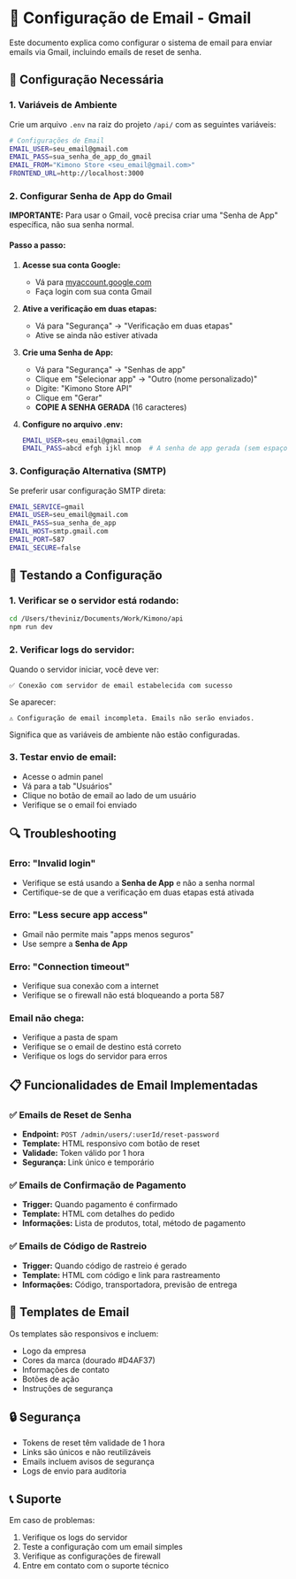 # 📧 Configuração de Email - Gmail

Este documento explica como configurar o sistema de email para enviar emails via Gmail, incluindo emails de reset de senha.

## 🔧 Configuração Necessária

### 1. Variáveis de Ambiente

Crie um arquivo `.env` na raiz do projeto `/api/` com as seguintes variáveis:

```bash
# Configurações de Email
EMAIL_USER=seu_email@gmail.com
EMAIL_PASS=sua_senha_de_app_do_gmail
EMAIL_FROM="Kimono Store <seu_email@gmail.com>"
FRONTEND_URL=http://localhost:3000
```

### 2. Configurar Senha de App do Gmail

**IMPORTANTE:** Para usar o Gmail, você precisa criar uma "Senha de App" específica, não sua senha normal.

#### Passo a passo:

1. **Acesse sua conta Google:**
   - Vá para [myaccount.google.com](https://myaccount.google.com)
   - Faça login com sua conta Gmail

2. **Ative a verificação em duas etapas:**
   - Vá para "Segurança" → "Verificação em duas etapas"
   - Ative se ainda não estiver ativada

3. **Crie uma Senha de App:**
   - Vá para "Segurança" → "Senhas de app"
   - Clique em "Selecionar app" → "Outro (nome personalizado)"
   - Digite: "Kimono Store API"
   - Clique em "Gerar"
   - **COPIE A SENHA GERADA** (16 caracteres)

4. **Configure no arquivo .env:**
   ```bash
   EMAIL_USER=seu_email@gmail.com
   EMAIL_PASS=abcd efgh ijkl mnop  # A senha de app gerada (sem espaços)
   ```

### 3. Configuração Alternativa (SMTP)

Se preferir usar configuração SMTP direta:

```bash
EMAIL_SERVICE=gmail
EMAIL_USER=seu_email@gmail.com
EMAIL_PASS=sua_senha_de_app
EMAIL_HOST=smtp.gmail.com
EMAIL_PORT=587
EMAIL_SECURE=false
```

## 🧪 Testando a Configuração

### 1. Verificar se o servidor está rodando:
```bash
cd /Users/theviniz/Documents/Work/Kimono/api
npm run dev
```

### 2. Verificar logs do servidor:
Quando o servidor iniciar, você deve ver:
```
✅ Conexão com servidor de email estabelecida com sucesso
```

Se aparecer:
```
⚠️ Configuração de email incompleta. Emails não serão enviados.
```
Significa que as variáveis de ambiente não estão configuradas.

### 3. Testar envio de email:
- Acesse o admin panel
- Vá para a tab "Usuários"
- Clique no botão de email ao lado de um usuário
- Verifique se o email foi enviado

## 🔍 Troubleshooting

### Erro: "Invalid login"
- Verifique se está usando a **Senha de App** e não a senha normal
- Certifique-se de que a verificação em duas etapas está ativada

### Erro: "Less secure app access"
- Gmail não permite mais "apps menos seguros"
- Use sempre a **Senha de App**

### Erro: "Connection timeout"
- Verifique sua conexão com a internet
- Verifique se o firewall não está bloqueando a porta 587

### Email não chega:
- Verifique a pasta de spam
- Verifique se o email de destino está correto
- Verifique os logs do servidor para erros

## 📋 Funcionalidades de Email Implementadas

### ✅ Emails de Reset de Senha
- **Endpoint:** `POST /admin/users/:userId/reset-password`
- **Template:** HTML responsivo com botão de reset
- **Validade:** Token válido por 1 hora
- **Segurança:** Link único e temporário

### ✅ Emails de Confirmação de Pagamento
- **Trigger:** Quando pagamento é confirmado
- **Template:** HTML com detalhes do pedido
- **Informações:** Lista de produtos, total, método de pagamento

### ✅ Emails de Código de Rastreio
- **Trigger:** Quando código de rastreio é gerado
- **Template:** HTML com código e link para rastreamento
- **Informações:** Código, transportadora, previsão de entrega

## 🎨 Templates de Email

Os templates são responsivos e incluem:
- Logo da empresa
- Cores da marca (dourado #D4AF37)
- Informações de contato
- Botões de ação
- Instruções de segurança

## 🔒 Segurança

- Tokens de reset têm validade de 1 hora
- Links são únicos e não reutilizáveis
- Emails incluem avisos de segurança
- Logs de envio para auditoria

## 📞 Suporte

Em caso de problemas:
1. Verifique os logs do servidor
2. Teste a configuração com um email simples
3. Verifique as configurações de firewall
4. Entre em contato com o suporte técnico
